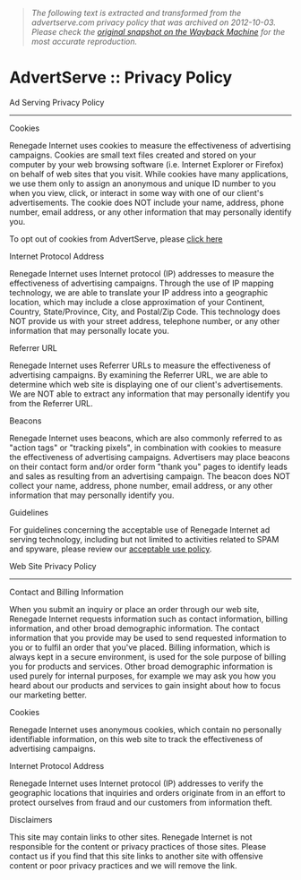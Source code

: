 > *The following text is extracted and transformed from the advertserve.com privacy policy that was archived on 2012-10-03. Please check the [original snapshot on the Wayback Machine](https://web.archive.org/web/20121003155343id_/http%3A//advertserve.com/privacy.html) for the most accurate reproduction.*

# AdvertServe :: Privacy Policy

Ad Serving Privacy Policy

* * *

Cookies

Renegade Internet uses cookies to measure the effectiveness of advertising campaigns. Cookies are small text files created and stored on your computer by your web browsing software (i.e. Internet Explorer or Firefox) on behalf of web sites that you visit. While cookies have many applications, we use them only to assign an anonymous and unique ID number to you when you view, click, or interact in some way with one of our client's advertisements. The cookie does NOT include your name, address, phone number, email address, or any other information that may personally identify you. 

To opt out of cookies from AdvertServe, please [click here](https://web.archive.org/cgi-bin/optout.pl)

Internet Protocol Address

Renegade Internet uses Internet protocol (IP) addresses to measure the effectiveness of advertising campaigns. Through the use of IP mapping technology, we are able to translate your IP address into a geographic location, which may include a close approximation of your Continent, Country, State/Province, City, and Postal/Zip Code. This technology does NOT provide us with your street address, telephone number, or any other information that may personally locate you. 

Referrer URL

Renegade Internet uses Referrer URLs to measure the effectiveness of advertising campaigns. By examining the Referrer URL, we are able to determine which web site is displaying one of our client's advertisements. We are NOT able to extract any information that may personally identify you from the Referrer URL. 

Beacons

Renegade Internet uses beacons, which are also commonly referred to as "action tags" or "tracking pixels", in combination with cookies to measure the effectiveness of advertising campaigns. Advertisers may place beacons on their contact form and/or order form "thank you" pages to identify leads and sales as resulting from an advertising campaign. The beacon does NOT collect your name, address, phone number, email address, or any other information that may personally identify you. 

Guidelines

For guidelines concerning the acceptable use of Renegade Internet ad serving technology, including but not limited to activities related to SPAM and spyware, please review our [acceptable use policy](https://web.archive.org/acceptableuse.html). 

Web Site Privacy Policy

* * *

Contact and Billing Information

When you submit an inquiry or place an order through our web site, Renegade Internet requests information such as contact information, billing information, and other broad demographic information. The contact information that you provide may be used to send requested information to you or to fulfil an order that you've placed. Billing information, which is always kept in a secure environment, is used for the sole purpose of billing you for products and services. Other broad demographic information is used purely for internal purposes, for example we may ask you how you heard about our products and services to gain insight about how to focus our marketing better. 

Cookies

Renegade Internet uses anonymous cookies, which contain no personally identifiable information, on this web site to track the effectiveness of advertising campaigns. 

Internet Protocol Address

Renegade Internet uses Internet protocol (IP) addresses to verify the geographic locations that inquiries and orders originate from in an effort to protect ourselves from fraud and our customers from information theft. 

Disclaimers

This site may contain links to other sites. Renegade Internet is not responsible for the content or privacy practices of those sites. Please contact us if you find that this site links to another site with offensive content or poor privacy practices and we will remove the link. 

